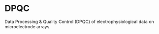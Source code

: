 # DPQC
Data Processing &amp; Quality Control (DPQC) of electrophysiological data on microelectrode arrays.
